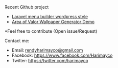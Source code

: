 Recent Github project
- [Laravel menu builder wordpress style](https://github.com/harimayco/wmenu-builder)
- [Area of Valor Wallpaper Generator Demo](https://harimayco.github.io/aov_wallpaper_generator/)

*Feel free to contribute (Open issue/Request)

Contact me: 
- Email: rendyharimayco@gmail.com
- Facebook: https://www.facebook.com/Harimayco
- Twitter: https://twitter.com/harimayco
